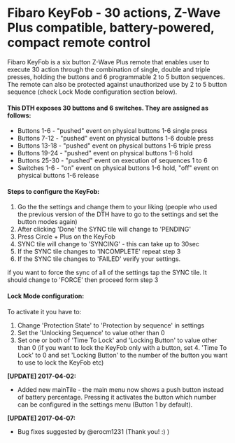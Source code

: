 # Fibaro KeyFob - 30 actions, Z-Wave Plus compatible, battery-powered, compact remote control 

Fibaro KeyFob is a six button Z-Wave Plus remote that enables user to execute 30 action through the combination of single, double and triple presses, holding the buttons and 6 programmable 2 to 5 button sequences. The remote can also be protected against unauthorized use by 2 to 5 button sequence (check Lock Mode configuration section below).

#### This DTH exposes 30 buttons and 6 switches. They are assigned as follows:

* Buttons 1-6 - "pushed" event on physical buttons 1-6 single press
* Buttons 7-12 - "pushed" event on physical buttons 1-6 double press
* Buttons 13-18 - "pushed" event on physical buttons 1-6 triple press
* Buttons 19-24 - "pushed" event on physical buttons 1-6 hold
* Buttons 25-30 - "pushed" event on execution of sequences 1 to 6
* Switches 1-6 - "on" event on physical buttons 1-6 hold, "off" event on physical buttons 1-6 release

#### Steps to configure the KeyFob:

1. Go the the settings and change them to your liking (people who used the previous version of the DTH have to go to the settings and set the button modes again)
2. After clicking 'Done' the SYNC tile will change to 'PENDING'
3. Press Circle + Plus on the KeyFob
4. SYNC tile will change to 'SYNCING' - this can take up to 30sec
5. If the SYNC tile changes to 'INCOMPLETE' repeat step 3
6. If the SYNC tile changes to 'FAILED' verify your settings.

if you want to force the sync of all of the settings tap the SYNC tile. It should change to 'FORCE' then proceed form step 3

#### Lock Mode configuration:

To activate it you have to:

1. Change 'Protection State' to 'Protection by sequence' in settings
2. Set the 'Unlocking Sequence' to value other than 0
3. Set one or both of 'Time To Lock' and 'Locking Button' to value other than 0 (if you want to lock the KeyFob only with a button, set 4. 'Time To Lock' to 0 and set 'Locking Button' to the number of the button you want to use to lock the KeyFob etc)


**[UPDATE] 2017-04-02:**
* Added new mainTile - the main menu now shows a push button instead of battery percentage. Pressing it activates the button which number can be configured in the settings menu (Button 1 by default).

**[UPDATE] 2017-04-07:**
* Bug fixes suggested by @erocm1231 (Thank you! :) )
